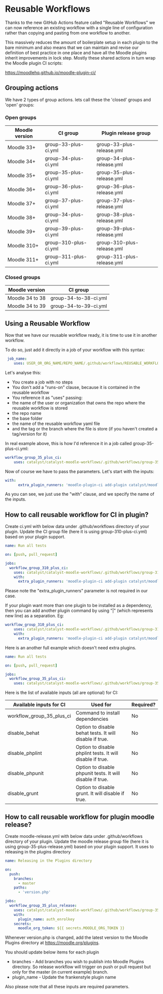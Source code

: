 # Reusable Workflows

Thanks to the new GitHub Actions feature called "Reusable Workflows" we can now reference an existing workflow with a single line of configuration rather than copying and pasting from one workflow to another.

This massively reduces the amount of boilerplate setup in each plugin to the bare minimum and also means that we can maintain and revise our definition of best practice in one place and have all the Moodle plugins inherit improvements in lock step. Mostly these shared actions in turn wrap the Moodle plugin CI scripts:

https://moodlehq.github.io/moodle-plugin-ci/


## Grouping actions

We have 2 types of group actions. lets call these the 'closed' groups and 'open' groups:
### Open groups

| Moodle version    | CI group              |  Plugin release group       |
| ----------------- | -------------         | --------------------------- |
| Moodle 33+        | group-33-plus-ci.yml  | group-33-plus-release.yml   |
| Moodle 34+        | group-34-plus-ci.yml  | group-34-plus-release.yml   |
| Moodle 35+        | group-35-plus-ci.yml  | group-35-plus-release.yml   |
| Moodle 36+        | group-36-plus-ci.yml  | group-36-plus-release.yml   |
| Moodle 37+        | group-37-plus-ci.yml  | group-37-plus-release.yml   |
| Moodle 38+        | group-34-plus-ci.yml  | group-38-plus-release.yml   |
| Moodle 39+        | group-39-plus-ci.yml  | group-39-plus-release.yml   |
| Moodle 310+       | group-310-plus-ci.yml | group-310-plus-release.yml  |
| Moodle 311+       | group-311-plus-ci.yml | group-311-plus-release.yml  |

### Closed groups

| Moodle version     | CI group               |
| ----------------- | -------------           |
| Moodle 34 to 38   | group-34-to-38-ci.yml   |
| Moodle 34 to 39   | group-34-to-39-ci.yml   |

## Using a Reusable Workflow
Now that we have our reusable workflow ready, it is time to use it in another workflow.

To do so, just add it directly in a job of your workflow with this syntax:

```yaml
 job_name:
    uses: USER_OR_ORG_NAME/REPO_NAME/.github/workflows/REUSABLE_WORKFLOW_FILE.yml@TAG_OR_BRANCH

```

Let's analyse this:
<ul>
<li>
    You create a job with no steps
</li>
<li>
    You don't add a "runs-on" clause, because it is contained in the reusable workflow
</li>
<li>
    You reference it as "uses" passing:
</li>
<li>
    the name of the user or organization that owns the repo where the reusable workflow is stored
</li>
<li>
    the repo name
</li>
<li>
    the base folder
</li>
<li>
    the name of the reusable workflow yaml file
</li>
<li>
    and the tag or the branch where the file is store (if you haven't created a tag/version for it)
</li>
</ul>

In real example above, this is how I'd reference it in a job called group-35-plus-ci.yml:

```yaml
workflow_group_35_plus_ci:
    uses: catalyst/catalyst-moodle-workflows/.github/workflows/group-35-plus-ci.yml@main
```

Now of course we have to pass the parameters. Let's start with the inputs:

```yaml
with:
      extra_plugin_runners: 'moodle-plugin-ci add-plugin catalyst/moodle-local_aws'
```

As you can see, we just use the "with" clause, and we specify the name of the inputs.

## How to call reusable workflow for CI in plugin?

Create ci.yml with below data under .github/workflows directory of your plugin. Update the CI group file (here it is using group-310-plus-ci.yml) based on your plugin support.


```yaml
name: Run all tests

on: [push, pull_request]

jobs:
  workflow_group_310_plus_ci:
    uses: catalyst/catalyst-moodle-workflows/.github/workflows/group-310-plus-ci.yml@main
    with:
      extra_plugin_runners: 'moodle-plugin-ci add-plugin catalyst/moodle-local_aws'

```

Please note the "extra_plugin_runners" parameter is not required in our case.

If your plugin want more than one plugin to be installed as a dependency, then you can add another plugin command by using "|" (which represents new line) as a separation. Eg:

```yaml
workflow_group_310_plus_ci:
    uses: catalyst/catalyst-moodle-workflows/.github/workflows/group-310-plus-ci.yml@main
    with:
      extra_plugin_runners: 'moodle-plugin-ci add-plugin catalyst/moodle-local_aws | moodle-plugin-ci add-plugin catalyst/moodle-mod_attendance'
```
Here is an another full example which doesn't need extra plugins.

```yaml
name: Run all tests

on: [push, pull_request]

jobs:
  workflow_group_35_plus_ci:
    uses: catalyst/catalyst-moodle-workflows/.github/workflows/group-35-plus-ci.yml@main

```
Here is the list of available inputs (all are optional) for CI:

| Available inputs for CI     | Used for                                                  | Required? |
| --------------------------- | --------------------------------------------------------- | --------- |
| workflow_group_35_plus_ci   | Command to install dependencies                           | No        |
| disable_behat               | Option to disable behat tests. It will disable if true.   | No        |
| disable_phplint             | Option to disable phplint tests. It will disable if true. | No        |
| disable_phpunit             | Option to disable phpunit tests. It will disable if true. | No        |
| disable_grunt               | Option to disable grunt. It will disable if true.         | No        |


## How to call reusable workflow for plugin moodle release?

Create moodle-release.yml with below data under .github/workflows directory of your plugin. Update the moodle release group file (here it is using group-35-plus-release.yml) based on your plugin support. It uses to releasing in the plugins directory

```yaml
name: Releasing in the Plugins directory

on:
  push:
    branches:
      - master
    paths:
      - 'version.php'

jobs:
  workflow_group_35_plus_release:
    uses: catalyst/catalyst-moodle-workflows/.github/workflows/group-35-plus-release.yml@main
    with:
      plugin_name: auth_enrolkey
    secrets:
      moodle_org_token: ${{ secrets.MOODLE_ORG_TOKEN }}
```
Whenever version.php is changed, add the latest version to the Moodle Plugins directory at https://moodle.org/plugins.

You should update below items for each plugin
* branches - Add branches you wish to publish into Moodle Plugins directory. So release workflow will trigger on push or pull request but only for the master (in current example) branch.
* plugin_name - Update the frankenstyle plugin name

Also please note that all these inputs are required parameters.
